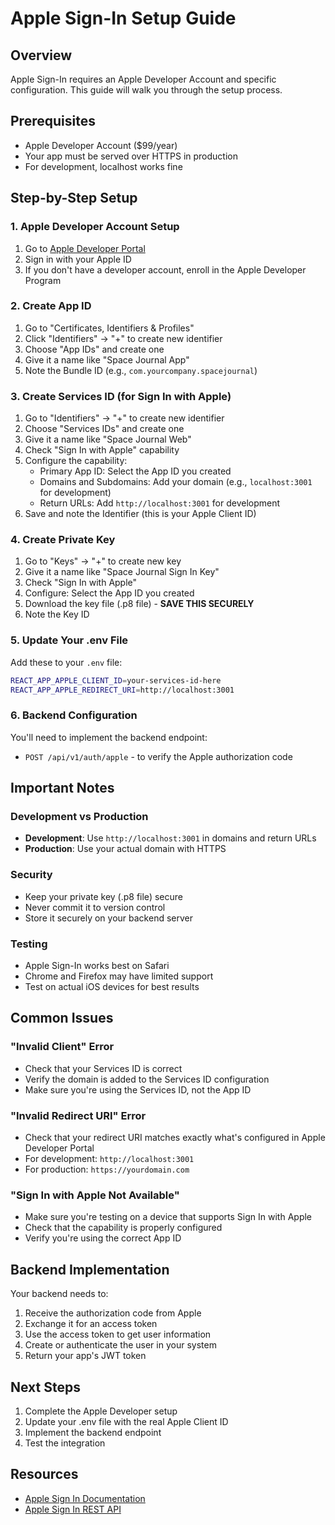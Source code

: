 # Apple Sign-In Setup Guide

## Overview
Apple Sign-In requires an Apple Developer Account and specific configuration. This guide will walk you through the setup process.

## Prerequisites
- Apple Developer Account ($99/year)
- Your app must be served over HTTPS in production
- For development, localhost works fine

## Step-by-Step Setup

### 1. Apple Developer Account Setup
1. Go to [Apple Developer Portal](https://developer.apple.com/account/)
2. Sign in with your Apple ID
3. If you don't have a developer account, enroll in the Apple Developer Program

### 2. Create App ID
1. Go to "Certificates, Identifiers & Profiles"
2. Click "Identifiers" → "+" to create new identifier
3. Choose "App IDs" and create one
4. Give it a name like "Space Journal App"
5. Note the Bundle ID (e.g., `com.yourcompany.spacejournal`)

### 3. Create Services ID (for Sign In with Apple)
1. Go to "Identifiers" → "+" to create new identifier
2. Choose "Services IDs" and create one
3. Give it a name like "Space Journal Web"
4. Check "Sign In with Apple" capability
5. Configure the capability:
   - Primary App ID: Select the App ID you created
   - Domains and Subdomains: Add your domain (e.g., `localhost:3001` for development)
   - Return URLs: Add `http://localhost:3001` for development
6. Save and note the Identifier (this is your Apple Client ID)

### 4. Create Private Key
1. Go to "Keys" → "+" to create new key
2. Give it a name like "Space Journal Sign In Key"
3. Check "Sign In with Apple"
4. Configure: Select the App ID you created
5. Download the key file (.p8 file) - **SAVE THIS SECURELY**
6. Note the Key ID

### 5. Update Your .env File
Add these to your `.env` file:
```bash
REACT_APP_APPLE_CLIENT_ID=your-services-id-here
REACT_APP_APPLE_REDIRECT_URI=http://localhost:3001
```

### 6. Backend Configuration
You'll need to implement the backend endpoint:
- `POST /api/v1/auth/apple` - to verify the Apple authorization code

## Important Notes

### Development vs Production
- **Development**: Use `http://localhost:3001` in domains and return URLs
- **Production**: Use your actual domain with HTTPS

### Security
- Keep your private key (.p8 file) secure
- Never commit it to version control
- Store it securely on your backend server

### Testing
- Apple Sign-In works best on Safari
- Chrome and Firefox may have limited support
- Test on actual iOS devices for best results

## Common Issues

### "Invalid Client" Error
- Check that your Services ID is correct
- Verify the domain is added to the Services ID configuration
- Make sure you're using the Services ID, not the App ID

### "Invalid Redirect URI" Error
- Check that your redirect URI matches exactly what's configured in Apple Developer Portal
- For development: `http://localhost:3001`
- For production: `https://yourdomain.com`

### "Sign In with Apple Not Available"
- Make sure you're testing on a device that supports Sign In with Apple
- Check that the capability is properly configured
- Verify you're using the correct App ID

## Backend Implementation
Your backend needs to:
1. Receive the authorization code from Apple
2. Exchange it for an access token
3. Use the access token to get user information
4. Create or authenticate the user in your system
5. Return your app's JWT token

## Next Steps
1. Complete the Apple Developer setup
2. Update your .env file with the real Apple Client ID
3. Implement the backend endpoint
4. Test the integration

## Resources
- [Apple Sign In Documentation](https://developer.apple.com/sign-in-with-apple/)
- [Apple Sign In REST API](https://developer.apple.com/documentation/sign_in_with_apple/sign_in_with_apple_rest_api)
